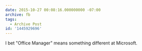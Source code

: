 ```yaml
---
date: 2015-10-27 00:08:16.000000000 -07:00
archive: fb
tags: 
  - Archive Post
id: '1445929696'
---
```


I bet "Office Manager" means something different at Microsoft.

